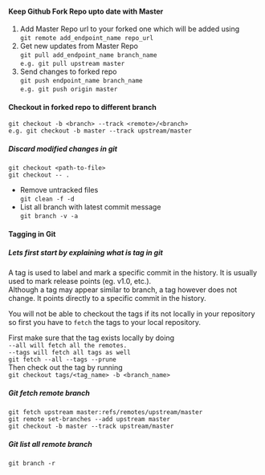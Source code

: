 #### Keep Github Fork Repo upto date with Master
1. Add Master Repo url to your forked one which will be added using<br /> `git remote add_endpoint_name repo_url`
2. Get new updates from Master Repo<br /> `git pull add_endpoint_name branch_name `<br /> `e.g. git pull upstream master`
3. Send changes to forked repo<br /> `git push endpoint_name branch_name `<br /> `e.g. git push origin master`

#### Checkout in forked repo to different branch
`git checkout -b <branch> --track <remote>/<branch>`<br /> `e.g. git checkout -b master --track upstream/master`

##### Discard modified changes in git
`git checkout <path-to-file>`<br />
`git checkout -- .`
- Remove untracked files<br />
`git clean -f -d`
- List all branch with latest commit message<br />
`git branch -v -a`

#### Tagging in Git
##### Lets first start by explaining what is tag in git
A tag is used to label and mark a specific commit in the history. It is usually used to mark release points (eg. v1.0, etc.).  
Although a tag may appear similar to branch, a tag however does not change. It points directly to a specific commit in the history.  

You will not be able to checkout the tags if its not locally in your repository so first you have to `fetch` the tags to your local repository.

First make sure that the tag exists locally by doing  
`--all will fetch all the remotes.`  
`--tags will fetch all tags as well`  
`git fetch --all --tags --prune`  
Then check out the tag by running  
`git checkout tags/<tag_name> -b <branch_name>`


##### Git fetch remote branch   
`git fetch upstream master:refs/remotes/upstream/master`   
`git remote set-branches --add upstream master`   
`git checkout -b master --track upstream/master`

##### Git list all remote branch   
`git branch -r`
